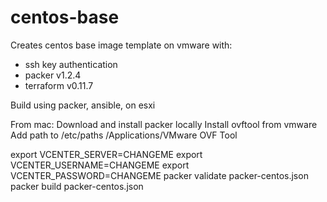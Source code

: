 
# centos-base

Creates centos base image template on vmware with:
- ssh key authentication
- packer v1.2.4
- terraform v0.11.7

Build using packer, ansible, on esxi

From mac:
Download and install packer locally
Install ovftool from vmware
Add path to /etc/paths
/Applications/VMware OVF Tool


export VCENTER_SERVER=CHANGEME
export VCENTER_USERNAME=CHANGEME
export VCENTER_PASSWORD=CHANGEME
packer validate packer-centos.json
packer build packer-centos.json